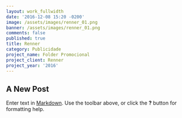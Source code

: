 ```yaml
---
layout: work_fullwidth
date: '2016-12-08 15:20 -0200'
image: /assets/images/renner_01.png
banner: /assets/images/renner_01.png
comments: false
published: true
title: Renner
category: Publicidade
project_name: Folder Promocional
project_client: Renner
project_year: '2016'
---
```

## A New Post

Enter text in [Markdown](http://daringfireball.net/projects/markdown/). Use the toolbar above, or click the **?** button for formatting help.
